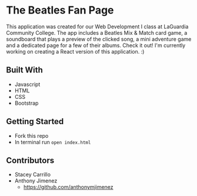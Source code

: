 # The Beatles Fan Page
This application was created for our Web Development I class at LaGuardia Community College. The app includes a Beatles Mix & Match card game, a soundboard that plays a preview of the clicked song, a mini adventure game and a dedicated page for a few of their albums. Check it out! I'm currently working on creating a React version of this application. :)


## Built With
- Javascript
- HTML
- CSS
- Bootstrap

## Getting Started
- Fork this repo 
- In terminal run `open index.html`

## Contributors
- Stacey Carrillo 
- Anthony Jimenez 
  - https://github.com/anthonymjimenez
